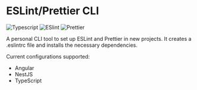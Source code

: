 # ESLint/Prettier CLI

![Typescript](https://img.shields.io/badge/TypeScript-007ACC?style=for-the-badge&logo=typescript&logoColor=white) ![ESlint](https://img.shields.io/badge/eslint-3A33D1?style=for-the-badge&logo=eslint&logoColor=white) ![Prettier](https://img.shields.io/badge/prettier-1A2C34?style=for-the-badge&logo=prettier&logoColor=F7BA3E)

A personal CLI tool to set up ESLint and Prettier in new projects. It creates a .eslintrc file and installs the necessary dependencies.

Current configurations supported:
 - Angular
 - NestJS
 - TypeScript
